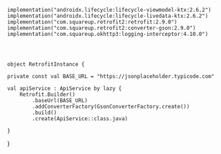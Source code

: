     implementation("androidx.lifecycle:lifecycle-viewmodel-ktx:2.6.2")
    implementation("androidx.lifecycle:lifecycle-livedata-ktx:2.6.2")
    implementation("com.squareup.retrofit2:retrofit:2.9.0")
    implementation("com.squareup.retrofit2:converter-gson:2.9.0")
    implementation("com.squareup.okhttp3:logging-interceptor:4.10.0")




    object RetrofitInstance {

    private const val BASE_URL = "https://jsonplaceholder.typicode.com"

    val apiService : ApiService by lazy {
        Retrofit.Builder()
            .baseUrl(BASE_URL)
            .addConverterFactory(GsonConverterFactory.create())
            .build()
            .create(ApiService::class.java)

    }
}
